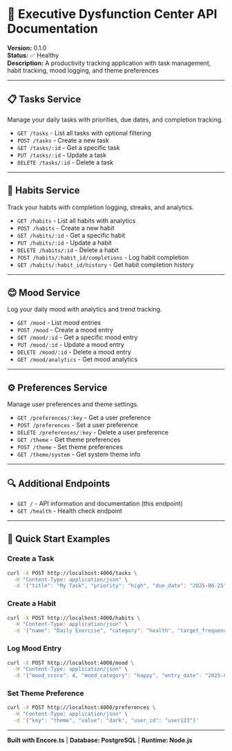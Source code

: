 # 🎯 Executive Dysfunction Center API Documentation

**Version:** 0.1.0  
**Status:** ✅ Healthy  
**Description:** A productivity tracking application with task management, habit tracking, mood logging, and theme preferences

---

## 📋 Tasks Service

Manage your daily tasks with priorities, due dates, and completion tracking.

- `GET /tasks` - List all tasks with optional filtering
- `POST /tasks` - Create a new task
- `GET /tasks/:id` - Get a specific task
- `PUT /tasks/:id` - Update a task
- `DELETE /tasks/:id` - Delete a task

---

## 🎯 Habits Service

Track your habits with completion logging, streaks, and analytics.

- `GET /habits` - List all habits with analytics
- `POST /habits` - Create a new habit
- `GET /habits/:id` - Get a specific habit
- `PUT /habits/:id` - Update a habit
- `DELETE /habits/:id` - Delete a habit
- `POST /habits/:habit_id/completions` - Log habit completion
- `GET /habits/:habit_id/history` - Get habit completion history

---

## 😊 Mood Service

Log your daily mood with analytics and trend tracking.

- `GET /mood` - List mood entries
- `POST /mood` - Create a mood entry
- `GET /mood/:id` - Get a specific mood entry
- `PUT /mood/:id` - Update a mood entry
- `DELETE /mood/:id` - Delete a mood entry
- `GET /mood/analytics` - Get mood analytics

---

## ⚙️ Preferences Service

Manage user preferences and theme settings.

- `GET /preferences/:key` - Get a user preference
- `POST /preferences` - Set a user preference
- `DELETE /preferences/:key` - Delete a user preference
- `GET /theme` - Get theme preferences
- `POST /theme` - Set theme preferences
- `GET /theme/system` - Get system theme info

---

## 🔍 Additional Endpoints

- `GET /` - API information and documentation (this endpoint)
- `GET /health` - Health check endpoint

---

## 🚀 Quick Start Examples

### Create a Task
```bash
curl -X POST http://localhost:4000/tasks \
  -H "Content-Type: application/json" \
  -d '{"title": "My Task", "priority": "high", "due_date": "2025-06-25"}'
```

### Create a Habit
```bash
curl -X POST http://localhost:4000/habits \
  -H "Content-Type: application/json" \
  -d '{"name": "Daily Exercise", "category": "health", "target_frequency": 1}'
```

### Log Mood Entry
```bash
curl -X POST http://localhost:4000/mood \
  -H "Content-Type: application/json" \
  -d '{"mood_score": 4, "mood_category": "happy", "entry_date": "2025-06-23"}'
```

### Set Theme Preference
```bash
curl -X POST http://localhost:4000/preferences \
  -H "Content-Type: application/json" \
  -d '{"key": "theme", "value": "dark", "user_id": "user123"}'
```

---

**Built with Encore.ts** | **Database: PostgreSQL** | **Runtime: Node.js**

